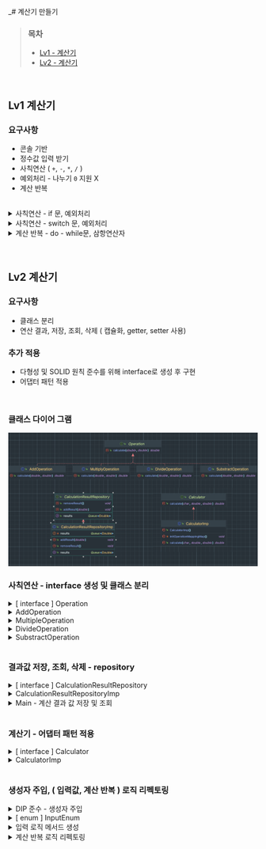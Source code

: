 _# 계산기 만들기



> ### 목차
>- [Lv1 - 계산기](#Lv1-계산기)
>- [Lv2 - 계산기](#Lv2-계산기)

<br/>

## Lv1 계산기


### 요구사항
- 콘솔 기반
- 정수값 입력 받기
-  사칙연산 ( `+`, `-`, `*`, `/` )
- 예외처리 - 나누기 `0` 지원 X
- 계산 반복

<br/>

<details>

<summary> 사칙연산 - if 문, 예외처리 </summary>

```java
public double calculate1(Character operator, int a, int b) {
    double answer = 0;

    if (operator.equals('+')) {
        answer = a + b;
    } else if (operator.equals('-')) {
        answer = a - b;
    } else if (operator.equals('*')) {
        answer = a * b;
    } else if (operator.equals('/')) {
        if(b==0) throw  new ArithmeticException("0으로 나눗셈 연산이 불가합니다.");
        answer = a / b;
    } else {
        throw new UnsupportedOperationException("지원되지 않는 연산자 입니다.");
    }
    return answer;
}
```

</details>


<details>

<summary> 사칙연산 - switch 문, 예외처리 </summary>

```java
public int calculate2(char operation, int a, int b) {
    switch (operation) {
        case '+': return a + b;
        case '-': return a - b;
        case '*': return a * b;
        case '/': {
            try{
                return a / b;
            } catch (ArithmeticException e){
                throw  new ArithmeticException("0으로 나눗셈 연산이 불가합니다.");
            }
        }
        default: throw new UnsupportedOperationException("지원되지 않는 연산자 입니다.");
    }
}

```

</details>


<details>
  <summary>계산 반복 - do - while문, 삼항연산자 </summary>
  
```java
int result = 0;

System.out.print("첫 번째 숫자를 입력하세요:");
int num1 = sc.nextInt();
System.out.print("두 번째 숫자를 입력하세요:");
int num2 = sc.nextInt();
System.out.print("사칙연산 기호를 입력하세요: ");
char operator = sc.next().charAt(0);

Boolean isCalculationRepeat = false;

// 계산 반복, do - while 문  
do {
    if(!isCalculationRepeat) {
        result = calculator.calculate1(operator, num1, num2);
    } else {
        System.out.print("계산을 추가할 숫자를 입력하세요:");
        int repeatNum = sc.nextInt();
        System.out.print("추가 사칙연산 기호를 입력하세요: ");
        char repeatOperator = sc.next().charAt(0);
        int n = calculator.calculate1(repeatOperator, result, repeatNum);
        result = n;
    }
    System.out.println("더 계산하시겠습니까? (exit 입력 시 종료)");
    String s = sc.next();
    isCalculationRepeat = s.equals("exit")? false : true;
}  while(isCalculationRepeat);
System.out.println("결과 값 = " + result );
}

```

</details>









<br/>
<br/>


## Lv2 계산기 

### 요구사항
- 클래스 분리
- 연산 결과, 저장, 조회, 삭제 ( 캡슐화, getter, setter 사용)


### 추가 적용
- 다형성 및 SOLID 원칙 준수를 위해 interface로 생성 후 구현
- 어댑터 패턴 적용

<br/>

### 클래스 다이어 그램


![lv2](./img/Lv2.png)


### 사칙연산 - interface 생성 및   클래스 분리 

<details>
  <summary> [ interface ] Operation  </summary>

```java
package calculator.lv2.operation;

public interface Operation {
    double calculate(double a, double b);
}
```

</details>


<details>
  <summary> AddOperation </summary>
 
```java
package calculator.lv2.operation;

public class AddOperation implements Operation {

    @Override
    public double calculate(double a, double b) {
        return a + b;
    }
}
```


</details>


<details>
  <summary> MultipleOperation </summary>

```java
package calculator.lv2.operation;

public class MultiplyOperation implements Operation {

    @Override
    public double calculate(double a, double b) {
        return a * b;
    }
}
```

</details>


<details>
  <summary> DivideOperation </summary>

```java
package calculator.lv2.operation;

public class DivideOperation implements Operation {

    @Override
    public double calculate(double a, double b) {
        if(b==0) throw  new ArithmeticException("0으로 나눗셈 연산이 불가합니다.");
        return a / b;
    }
}
``` 


</details>


<details>
  <summary> SubstractOperation </summary>

```java
package calculator.lv2.operation;

public class SubstractOperation implements Operation {
    @Override
    public double calculate(double a, double b) {
        return a - b;
    }
}
```

</details>


<br/>

### 결과값 저장, 조회, 삭제 -  repository 

<details>
  <summary>  [ interface ] CalculationResultRepository  </summary>

 ```java
package calculator.lv2.repository;

import java.util.Queue;

public interface CalculationResultRepository {
    void addResult(double result);
    Queue<Double> getResults();
    void removeResult();
}
```   

</details>

<details>
  <summary> CalculationResultRepositoryImp  </summary>

 ```java
package calculator.lv2.repository;

import java.util.LinkedList;
import java.util.Queue;

public class CalculationResultRepositoryImp implements CalculationResultRepository{
    private final Queue<Double> results = new LinkedList<>();

    @Override
    public void addResult(double result){
        results.add(result);
        System.out.println("계산한 결과 값인  '" + result + "' 가 저장 되었습니다.");
    }

    @Override
    public Queue<Double> getResults(){
        return results;
    }

    @Override
    public void removeResult() {
        Double removeNumber = results.remove();
        System.out.println("저장된 결과 값인  '" + removeNumber + "' 가 삭제 되었습니다.");
    }
}
```   

</details>



<details>
  <summary>  Main - 계산 결과 값 저장 및 조회  </summary>

 ```java
// 계산 결과 값 저장 및 조회
repository.addResult(result);
repository.getResults().forEach(n -> System.out.println("저장된 결과: " + n));

// 삭제
repository.removeResult();
System.out.println("삭제 후 결과:");
repository.getResults().forEach(n -> System.out.println("저장된 결과: " + n))lculate(char operator, double a, double b);
```

</details>

<br/>

### 계산기 - 어댑터 패턴 적용

<details>
  <summary>  [ interface ] Calculator  </summary>

 ```java
package calculator.lv2;

public interface Calculator {

    double calculate(char operator, double a, double b);
}
```   

</details>

<details>
  <summary> CalculatorImp </summary>

 ```java
package calculator.lv2;


import calculator.lv2.operation.*;

import java.util.HashMap;
import java.util.Map;


public class CalculatorImp implements Calculator {
    // 어댑터 저장을 위한 Map
    private final Map<Character, Operation> operationMappingAapter = new HashMap<>();

    public CalculatorImp() {
        initOperationMappingMap();
    }
    
    // 인스턴스 초기화 시, 각 연산자에 해당하는 어댑터 생성 
    private void initOperationMappingMap(){
        operationMappingAapter.put('+', new AddOperation());
        operationMappingAapter.put('-', new SubstractOperation());
        operationMappingAapter.put('*', new MultiplyOperation());
        operationMappingAapter.put('/', new DivideOperation());
    }


    @Override
    public double calculate(char operator, double a, double b){
        // 받아온 연산자에 해당하는 어댑터 조회
        Operation mappingOperation = operationMappingAapter.get(operator);
        
        if (mappingOperation == null) {
            throw new UnsupportedOperationException("Unknown operation: " + operator);
        }
        return mappingOperation.calculate(a, b);
    }
}
```   

</details>

<br/>

### 생성자 주입, ( 입력값, 계산 반복 ) 로직 리펙토링
<details>
  <summary> DIP 준수 - 생성자 주입 </summary>

> DIP: 의존성 역전 원칙, 고수준의 모듈은 저수준의 모듈에 의존해서는 안된다.
- DIP 준수를 위해 interface로 의존성 형성 및 생성자 주입 사용


 ```java
public class Main {
    
}
    private Calculator calculator;
    private CalculationResultRepository repository;

    // 생성자 주입
    public Main(Calculator calculator, CalculationResultRepository repository) {
        this.calculator = calculator;
        this.repository = repository;
    }


    public static void main(String[] args) {
        Main main = new Main(new CalculatorImp(), new CalculationResultRepositoryImp());
        
    .  .  .
```   


</details>


<details>
  <summary>  [ enum ] InputEnum </summary>

- 안정성을 높이기 위해 enum 으로 설계함

 ```java
package calculator.lv2.enums;

public enum InputEnum {
    NUMBER, OPERATOR, EXIT
}
```   

</details>

<details>
  <summary> 입력 로직 메서드 생성 </summary>

- 동일한 로직이 중복되어서 메서드로 만듬
- 근데 좋은 코드는 아닌 것 같음

 ```java
public <T> T input(String message, Scanner sc, InputEnum type){
    System.out.print(message);
    Object input = null;

    switch (type){
        case NUMBER :
            if (sc.hasNextDouble()) {
                input = sc.nextDouble();  // 소수점이 있는 숫자 또는 정수를 입력받음
            } else {
                System.out.println("잘못된 숫자 입력입니다.");
                sc.next();  // 잘못된 입력 제거
            }
            break;
        case OPERATOR:
            input = sc.next().charAt(0);  // 연산자 입력
            break;
        case EXIT:
            input = sc.next();  // 종료 문자열 입력
            break;
    }
    return (T) input;
}
```   

</details>


<details>
  <summary> 계산 반복 로직 리펙토링</summary>

- 가독성을 높이기 위해 while문으로 변경함

 ```java
 // 계산 반복
Boolean isCalculating = false;
while (isCalculating) {
    result = main.calculator.calculate(operator, num1, num2);
    System.out.println("현재 결과: " + result);

    // 추가 계산 여부 확인
    String continueInput = main.input("더 계산하시겠습니까? (exit 입력 시 종료): ", sc, InputEnum.EXIT);
    isCalculating = !continueInput.equalsIgnoreCase("exit");

    // 추가 계산
    if (isCalculating) {
        double repeatNum = main.input("계산을 추가할 숫자를 입력하세요:", sc, InputEnum.NUMBER);
        char repeatOperator = main.input("추가 사칙연산 기호를 입력하세요: ", sc, InputEnum.OPERATOR);
        result = main.calculator.calculate(repeatOperator, result, repeatNum);
    }
}
```   

</details>


<br/>
<br/>
